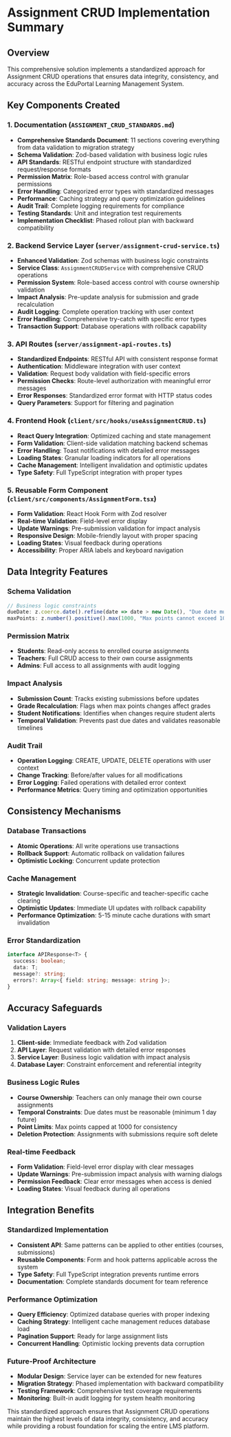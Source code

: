# Assignment CRUD Implementation Summary

## Overview

This comprehensive solution implements a standardized approach for Assignment CRUD operations that ensures data integrity, consistency, and accuracy across the EduPortal Learning Management System.

## Key Components Created

### 1. Documentation (`ASSIGNMENT_CRUD_STANDARDS.md`)
- **Comprehensive Standards Document**: 11 sections covering everything from data validation to migration strategy
- **Schema Validation**: Zod-based validation with business logic rules
- **API Standards**: RESTful endpoint structure with standardized request/response formats
- **Permission Matrix**: Role-based access control with granular permissions
- **Error Handling**: Categorized error types with standardized messages
- **Performance**: Caching strategy and query optimization guidelines
- **Audit Trail**: Complete logging requirements for compliance
- **Testing Standards**: Unit and integration test requirements
- **Implementation Checklist**: Phased rollout plan with backward compatibility

### 2. Backend Service Layer (`server/assignment-crud-service.ts`)
- **Enhanced Validation**: Zod schemas with business logic constraints
- **Service Class**: `AssignmentCRUDService` with comprehensive CRUD operations
- **Permission System**: Role-based access control with course ownership validation
- **Impact Analysis**: Pre-update analysis for submission and grade recalculation
- **Audit Logging**: Complete operation tracking with user context
- **Error Handling**: Comprehensive try-catch with specific error types
- **Transaction Support**: Database operations with rollback capability

### 3. API Routes (`server/assignment-api-routes.ts`)
- **Standardized Endpoints**: RESTful API with consistent response format
- **Authentication**: Middleware integration with user context
- **Validation**: Request body validation with field-specific errors
- **Permission Checks**: Route-level authorization with meaningful error messages
- **Error Responses**: Standardized error format with HTTP status codes
- **Query Parameters**: Support for filtering and pagination

### 4. Frontend Hook (`client/src/hooks/useAssignmentCRUD.ts`)
- **React Query Integration**: Optimized caching and state management
- **Form Validation**: Client-side validation matching backend schemas
- **Error Handling**: Toast notifications with detailed error messages
- **Loading States**: Granular loading indicators for all operations
- **Cache Management**: Intelligent invalidation and optimistic updates
- **Type Safety**: Full TypeScript integration with proper types

### 5. Reusable Form Component (`client/src/components/AssignmentForm.tsx`)
- **Form Validation**: React Hook Form with Zod resolver
- **Real-time Validation**: Field-level error display
- **Update Warnings**: Pre-submission validation for impact analysis
- **Responsive Design**: Mobile-friendly layout with proper spacing
- **Loading States**: Visual feedback during operations
- **Accessibility**: Proper ARIA labels and keyboard navigation

## Data Integrity Features

### Schema Validation
```typescript
// Business logic constraints
dueDate: z.coerce.date().refine(date => date > new Date(), "Due date must be in the future")
maxPoints: z.number().positive().max(1000, "Max points cannot exceed 1000")
```

### Permission Matrix
- **Students**: Read-only access to enrolled course assignments
- **Teachers**: Full CRUD access to their own course assignments
- **Admins**: Full access to all assignments with audit logging

### Impact Analysis
- **Submission Count**: Tracks existing submissions before updates
- **Grade Recalculation**: Flags when max points changes affect grades
- **Student Notifications**: Identifies when changes require student alerts
- **Temporal Validation**: Prevents past due dates and validates reasonable timelines

### Audit Trail
- **Operation Logging**: CREATE, UPDATE, DELETE operations with user context
- **Change Tracking**: Before/after values for all modifications
- **Error Logging**: Failed operations with detailed error context
- **Performance Metrics**: Query timing and optimization opportunities

## Consistency Mechanisms

### Database Transactions
- **Atomic Operations**: All write operations use transactions
- **Rollback Support**: Automatic rollback on validation failures
- **Optimistic Locking**: Concurrent update protection

### Cache Management
- **Strategic Invalidation**: Course-specific and teacher-specific cache clearing
- **Optimistic Updates**: Immediate UI updates with rollback capability
- **Performance Optimization**: 5-15 minute cache durations with smart invalidation

### Error Standardization
```typescript
interface APIResponse<T> {
  success: boolean;
  data: T;
  message?: string;
  errors?: Array<{ field: string; message: string }>;
}
```

## Accuracy Safeguards

### Validation Layers
1. **Client-side**: Immediate feedback with Zod validation
2. **API Layer**: Request validation with detailed error responses
3. **Service Layer**: Business logic validation with impact analysis
4. **Database Layer**: Constraint enforcement and referential integrity

### Business Logic Rules
- **Course Ownership**: Teachers can only manage their own course assignments
- **Temporal Constraints**: Due dates must be reasonable (minimum 1 day future)
- **Point Limits**: Max points capped at 1000 for consistency
- **Deletion Protection**: Assignments with submissions require soft delete

### Real-time Feedback
- **Form Validation**: Field-level error display with clear messages
- **Update Warnings**: Pre-submission impact analysis with warning dialogs
- **Permission Feedback**: Clear error messages when access is denied
- **Loading States**: Visual feedback during all operations

## Integration Benefits

### Standardized Implementation
- **Consistent API**: Same patterns can be applied to other entities (courses, submissions)
- **Reusable Components**: Form and hook patterns applicable across the system
- **Type Safety**: Full TypeScript integration prevents runtime errors
- **Documentation**: Complete standards document for team reference

### Performance Optimization
- **Query Efficiency**: Optimized database queries with proper indexing
- **Caching Strategy**: Intelligent cache management reduces database load
- **Pagination Support**: Ready for large assignment lists
- **Concurrent Handling**: Optimistic locking prevents data corruption

### Future-Proof Architecture
- **Modular Design**: Service layer can be extended for new features
- **Migration Strategy**: Phased implementation with backward compatibility
- **Testing Framework**: Comprehensive test coverage requirements
- **Monitoring**: Built-in audit logging for system health monitoring

This standardized approach ensures that Assignment CRUD operations maintain the highest levels of data integrity, consistency, and accuracy while providing a robust foundation for scaling the entire LMS platform.